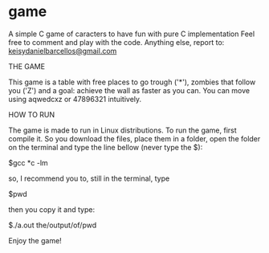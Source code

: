 # game
A simple C game of caracters to have fun with pure C implementation
Feel free to comment and play with the code.
Anything else, report to: keisydanielbarcellos@gmail.com

THE GAME

This game is a table with free places to go trough ('*'),
zombies that follow you ('Z') and
a goal: achieve the wall as faster as you can.
You can move using aqwedcxz or 47896321 intuitively. 

HOW TO RUN

The game is made to run in Linux distributions.
To run the game, first compile it. So you download the files, 
place them in a folder, open the folder on the terminal and
type the line bellow (never type the $):

$gcc *c -lm

so, I recommend you to, still in the terminal, type 

$pwd

then you copy it and type:

$./a.out the/output/of/pwd

Enjoy the game!
